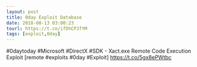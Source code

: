 ```yaml
---
layout: post
title: 0day Exploit Database
date: 2018-08-13 03:00:23
tourl: https://t.co/ifDhCPJfYM
tags: [exploit,0day]
---
```

#0daytoday #Microsoft #DirectX #SDK - Xact.exe Remote Code Execution Exploit [remote #exploits #0day #Exploit] https://t.co/5gx8ePWtbc